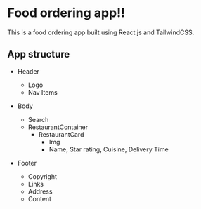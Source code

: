 # Food ordering app!!

This is a food ordering app built using React.js and TailwindCSS.

## App structure

- Header

  - Logo
  - Nav Items

- Body

  - Search
  - RestaurantContainer
    - RestaurantCard
      - Img
      - Name, Star rating, Cuisine, Delivery Time

- Footer
  - Copyright
  - Links
  - Address
  - Content
